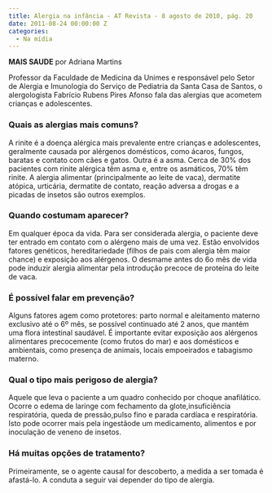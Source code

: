 ```yaml
---
title: Alergia na infância - AT Revista - 8 agosto de 2010, pág. 20
date: 2011-08-24 00:00:00 Z
categories:
  - Na mídia
---
```


<strong>MAIS SAUDE</strong> por Adriana Martins

Professor da Faculdade de Medicina da Unimes e responsável pelo Setor de Alergia e Imunologia do Serviço de Pediatria da Santa Casa de Santos, o alergologista Fabrício Rubens Pires Afonso fala das alergias que acometem crianças e adolescentes.

### Quais as alergias mais comuns?

A rinite é a doença alérgica mais prevalente entre crianças e adolescentes, geralmente causada por alérgenos domésticos, como ácaros, fungos, baratas e contato com cães e gatos. Outra é a asma. Cerca de 30% dos pacientes com rinite alérgica têm asma e, entre os asmáticos, 70% têm rinite. A alergia alimentar (principalmente ao leite de vaca), dermatite atópica, urticária, dermatite de contato, reação adversa a drogas e a picadas de insetos são outros exemplos.

### Quando costumam aparecer?

Em qualquer época da vida. Para ser considerada alergia, o paciente deve ter entrado em contato com o alérgeno mais de uma vez. Estão envolvidos fatores genéticos, hereditariedade (filhos de pais com alergia têm maior chance) e exposição aos alérgenos. O desmame antes do 6o mês de vida pode induzir alergia alimentar pela introdução precoce de proteína do leite de vaca.

### É possível falar em prevenção?

Alguns fatores agem como protetores: parto normal e aleitamento materno exclusivo até o 6º mês, se possível continuado até 2 anos, que mantém uma flora intestinal saudável. É importante evitar exposição aos alérgenos alimentares precocemente (como frutos do mar) e aos domésticos e ambientais, como presença de animais, locais empoeirados e tabagismo materno.

### Qual o tipo mais perigoso de alergia?

Aquele que leva o paciente a um quadro conhecido por choque anafilático. Ocorre o edema de laringe com fechamento da glote,insuficiência respiratória, queda de pressão,pulso fino e parada cardíaca e respiratória. Isto pode ocorrer mais pela ingestãode um medicamento, alimentos e por inoculação de veneno de insetos.

### Há muitas opções de tratamento?

Primeiramente, se o agente causal for descoberto, a medida a ser tomada é afastá-lo. A conduta a seguir vai depender do tipo de alergia.
